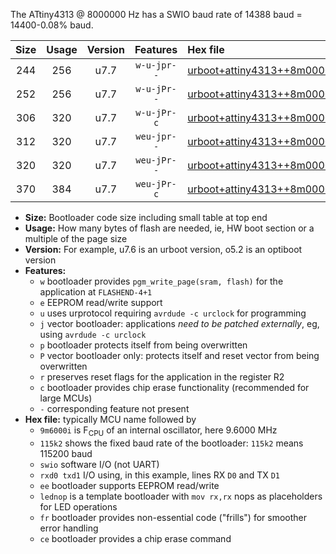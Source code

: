 The ATtiny4313 @ 8000000 Hz has a SWIO baud rate of 14388 baud = 14400-0.08% baud.

|Size|Usage|Version|Features|Hex file|
|:-:|:-:|:-:|:-:|:--|
|244|256|u7.7|`w-u-jpr--`|[urboot+attiny4313++8m0000i+++14k4_swio_rxd0_txd1_lednop.hex](https://raw.githubusercontent.com/stefanrueger/urboot.hex/main/mcus/attiny4313/internal_oscillator/fint++8m0000_Hz/br+++14k4_bps/urboot+attiny4313++8m0000i+++14k4_swio_rxd0_txd1_lednop.hex)|
|252|256|u7.7|`w-u-jPr--`|[urboot+attiny4313++8m0000i+++14k4_swio_rxd0_txd1.hex](https://raw.githubusercontent.com/stefanrueger/urboot.hex/main/mcus/attiny4313/internal_oscillator/fint++8m0000_Hz/br+++14k4_bps/urboot+attiny4313++8m0000i+++14k4_swio_rxd0_txd1.hex)|
|306|320|u7.7|`w-u-jPr-c`|[urboot+attiny4313++8m0000i+++14k4_swio_rxd0_txd1_lednop_fr_ce.hex](https://raw.githubusercontent.com/stefanrueger/urboot.hex/main/mcus/attiny4313/internal_oscillator/fint++8m0000_Hz/br+++14k4_bps/urboot+attiny4313++8m0000i+++14k4_swio_rxd0_txd1_lednop_fr_ce.hex)|
|312|320|u7.7|`weu-jpr--`|[urboot+attiny4313++8m0000i+++14k4_swio_rxd0_txd1_ee_lednop.hex](https://raw.githubusercontent.com/stefanrueger/urboot.hex/main/mcus/attiny4313/internal_oscillator/fint++8m0000_Hz/br+++14k4_bps/urboot+attiny4313++8m0000i+++14k4_swio_rxd0_txd1_ee_lednop.hex)|
|320|320|u7.7|`weu-jPr--`|[urboot+attiny4313++8m0000i+++14k4_swio_rxd0_txd1_ee.hex](https://raw.githubusercontent.com/stefanrueger/urboot.hex/main/mcus/attiny4313/internal_oscillator/fint++8m0000_Hz/br+++14k4_bps/urboot+attiny4313++8m0000i+++14k4_swio_rxd0_txd1_ee.hex)|
|370|384|u7.7|`weu-jPr-c`|[urboot+attiny4313++8m0000i+++14k4_swio_rxd0_txd1_ee_lednop_fr_ce.hex](https://raw.githubusercontent.com/stefanrueger/urboot.hex/main/mcus/attiny4313/internal_oscillator/fint++8m0000_Hz/br+++14k4_bps/urboot+attiny4313++8m0000i+++14k4_swio_rxd0_txd1_ee_lednop_fr_ce.hex)|

- **Size:** Bootloader code size including small table at top end
- **Usage:** How many bytes of flash are needed, ie, HW boot section or a multiple of the page size
- **Version:** For example, u7.6 is an urboot version, o5.2 is an optiboot version
- **Features:**
  + `w` bootloader provides `pgm_write_page(sram, flash)` for the application at `FLASHEND-4+1`
  + `e` EEPROM read/write support
  + `u` uses urprotocol requiring `avrdude -c urclock` for programming
  + `j` vector bootloader: applications *need to be patched externally*, eg, using `avrdude -c urclock`
  + `p` bootloader protects itself from being overwritten
  + `P` vector bootloader only: protects itself and reset vector from being overwritten
  + `r` preserves reset flags for the application in the register R2
  + `c` bootloader provides chip erase functionality (recommended for large MCUs)
  + `-` corresponding feature not present
- **Hex file:** typically MCU name followed by
  + `9m6000i` is F<sub>CPU</sub> of an internal oscillator, here 9.6000 MHz
  + `115k2` shows the fixed baud rate of the bootloader: `115k2` means 115200 baud
  + `swio` software I/O (not UART)
  + `rxd0 txd1` I/O using, in this example, lines RX `D0` and TX `D1`
  + `ee` bootloader supports EEPROM read/write
  + `lednop` is a template bootloader with `mov rx,rx` nops as placeholders for LED operations
  + `fr` bootloader provides non-essential code ("frills") for smoother error handling
  + `ce` bootloader provides a chip erase command
